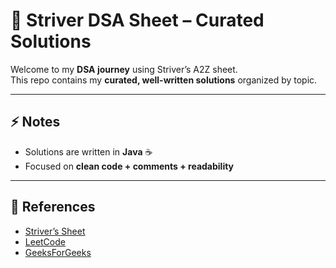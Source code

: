 # 📘 Striver DSA Sheet – Curated Solutions

Welcome to my **DSA journey** using Striver’s A2Z sheet.  
This repo contains my **curated, well-written solutions** organized by topic.  

---

## ⚡ Notes
- Solutions are written in **Java** ☕  
- Focused on **clean code + comments + readability**  

---

## 🔗 References
- [Striver’s Sheet](https://takeuforward.org/strivers-a2z-dsa-course/strivers-a2z-dsa-course-sheet-2/)
- [LeetCode](https://leetcode.com/u/abirmondal7864/)
- [GeeksForGeeks](https://www.geeksforgeeks.org/user/abirmonds8a8/)
